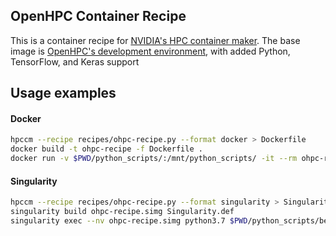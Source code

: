 
## OpenHPC Container Recipe

This is a container recipe for [NVIDIA's HPC container maker](https://github.com/NVIDIA/hpc-container-maker). The base image is [OpenHPC's development environment](https://quay.io/repository/ohpc/ohpc-gnu9), with added Python, TensorFlow, and Keras support


## Usage examples


#### Docker

```bash
hpccm --recipe recipes/ohpc-recipe.py --format docker > Dockerfile
docker build -t ohpc-recipe -f Dockerfile .
docker run -v $PWD/python_scripts/:/mnt/python_scripts/ -it --rm ohpc-recipe python3.7 /mnt/python_scripts/test.py
```

#### Singularity

```bash
hpccm --recipe recipes/ohpc-recipe.py --format singularity > Singularity.def
singularity build ohpc-recipe.simg Singularity.def
singularity exec --nv ohpc-recipe.simg python3.7 $PWD/python_scripts/benchmark.py
```

